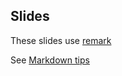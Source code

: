 
## Slides

These slides use [remark](https://github.com/gnab/remark)

See [Markdown tips](https://github.com/gnab/remark/wiki/Markdown)


